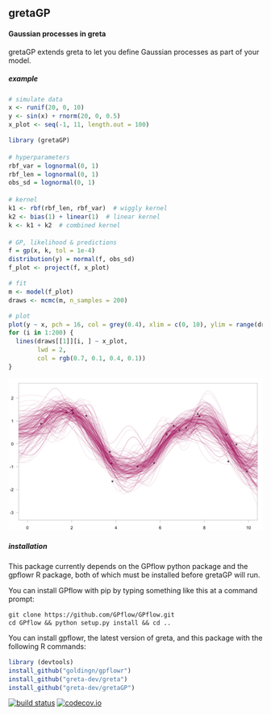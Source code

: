 gretaGP
-------

#### Gaussian processes in greta

gretaGP extends greta to let you define Gaussian processes as part of your model.

##### example

``` r
# simulate data
x <- runif(20, 0, 10)
y <- sin(x) + rnorm(20, 0, 0.5)
x_plot <- seq(-1, 11, length.out = 100)
```

``` r
library (gretaGP)

# hyperparameters
rbf_var = lognormal(0, 1)
rbf_len = lognormal(0, 1)
obs_sd = lognormal(0, 1)

# kernel
k1 <- rbf(rbf_len, rbf_var)  # wiggly kernel
k2 <- bias(1) + linear(1)  # linear kernel
k <- k1 + k2  # combined kernel

# GP, likelihood & predictions
f = gp(x, k, tol = 1e-4)
distribution(y) = normal(f, obs_sd)
f_plot <- project(f, x_plot)
```

``` r
# fit
m <- model(f_plot)
draws <- mcmc(m, n_samples = 200)
```

``` r
# plot
plot(y ~ x, pch = 16, col = grey(0.4), xlim = c(0, 10), ylim = range(draws[[1]]))
for (i in 1:200) {
  lines(draws[[1]][i, ] ~ x_plot,
        lwd = 2,
        col = rgb(0.7, 0.1, 0.4, 0.1))  
}
```

![](README_files/figure-markdown_github/plotting-1.png)

##### installation

This package currently depends on the GPflow python package and the gpflowr R package, both of which must be installed before gretaGP will run.

You can install GPflow with pip by typing something like this at a command prompt:

    git clone https://github.com/GPflow/GPflow.git
    cd GPflow && python setup.py install && cd ..

You can install gpflowr, the latest version of greta, and this package with the following R commands:

``` r
library (devtools)
install_github("goldingn/gpflowr")
install_github("greta-dev/greta")
install_github("greta-dev/gretaGP")
```

[![build status](https://travis-ci.org/greta-dev/gretaGP.svg?branch=master)](https://travis-ci.org/greta-dev/gretaGP) [![codecov.io](https://codecov.io/github/greta-dev/gretaGP/coverage.svg?branch=master)](https://codecov.io/github/greta-dev/gretaGP?branch=master)
